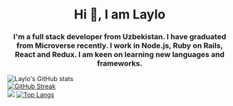 <h1 align="center">Hi 👋, I am Laylo</h1>
<h3 align="center">I'm a full stack developer from Uzbekistan. I have graduated from Microverse recently. I work in Node.js, Ruby on Rails, React and Redux. I am keen on learning new languages and frameworks.</h3>

![Laylo's GitHub stats](https://github-readme-stats.vercel.app/api?username=Laylo309&show_icons=true&theme=radical)                     
[![GitHub Streak](https://github-readme-streak-stats.herokuapp.com/?user=Laylo309&theme=radical)](https://git.io/streak-stats)         
<picture>
<source 
  srcset="https://github-readme-stats.vercel.app/api?username=anuraghazra&show_icons=true&theme=dark"
  media="(prefers-color-scheme: dark)"
/>
<source
  srcset="https://github-readme-stats.vercel.app/api?username=Laylo309&show_icons=true"
  media="(prefers-color-scheme: light), (prefers-color-scheme: no-preference)"
/>
<img src="https://github-readme-stats.vercel.app/api?username=anuraghazra&show_icons=true" />
</picture>
[![Top Langs](https://github-readme-stats.vercel.app/api/top-langs/?username=Laylo309&layout=compact)](https://github.com/anuraghazra/github-readme-stats)









